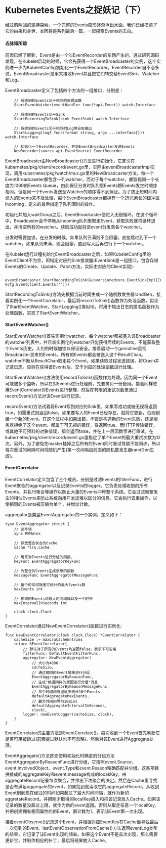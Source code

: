 Kubernetes Events之捉妖记（下）
==================

经过前两回的坚持探索，一个完整的Events原形逐渐浮出水面。我们已经摸清了它的由来和身世，本回将是系列最后一篇，一起探索Events的去向。

#### 去脉知所踪

前面已经了解到，Event是由一个叫EventRecorder的东西产生的。通过研究源码发现，在Kubelet启动的时候，它会先获得一个EventBroadcaster的实例，这个实例进一步为KubeletConfig初始化一个EventRecorder。EventRecorder自不必多说，EventBroadcaster是用来接收Event并且把它们转交给EventSink、Watcher和Log。

EventBroadcaster定义了包括四个方法的一组接口，分别是：

```golang
    // 将收到的Events交于相应的处理函数
    StartEventWatcher(eventHandler func(*api.Event)) watch.Interface

    // 将收到的Events交于Sink
    StartRecordingToSink(sink EventSink) watch.Interface

    // 将收到的Events交于相应的Log供日志输出
    StartLogging(logf func(format string, args ...interface{})) watch.Interface

    // 初始化一个EventRecorder，并向EventBroadcaster发送Events
    NewRecorder(source api.EventSource) EventRecorder
```

EventBroadcaster由NewBroadcaster()方法进行初始化，它定义在kubernetes/pkg/client/record/event.go里，实际由eventBroadcasterImpl实现，调用kubernetes/pkg/watch/mux.go里的NewBroadcaster方法。每一个EventBroadcaseter都包含一列watcher，而对于每个watcher，都监视同一个长度为1000的Events Queue，由此保证分发时队列里Events跟Events发生时顺序相同。但是同一个Events发送至Watcher的顺序得不到保证。为了防止短时间内涌入的Events来不及处理，每个EventBroadcaster都拥有一个25元素长的缓冲区Incoming，定义的最后指定了队列满时的操作。

初始化并加入waitGroup之后，EventBroadcaster便进入无限循环。在这个循环中，Broadcaster会不停地从incoming队列里取走Event，获取失败就将循环退出，并清空所有的watcher。获取成功就将该event分发至各个watcher。

分发时需要加锁。在分发的时候，如果队列已满则不会阻塞，直接跳过到下一个watcher。如果队列未满，则会阻塞，直到写入后再进行下一个watcher。

在Kubelet运行过程初始化EventBroadcaster之后，如果KubeletConfig里的EventClient不为空，即指定对应的Sink接收器(EventSink是一组接口，包含存储Events的Create、Update、Patch方法，实际由对应的Client实现):

```golang
    eventBroadcaster.StartRecordingToSink(&unversionedcore.EventSinkImpl{Interface: kcfg.EventClient.Events("")})
```

StartRecordingToSink()方法先根据当前时间生成一个随机数发生器randGen，接着实例化一个EventCorrelator，最后将recordToSink()函数作为处理函数，实现了StartEventWatcher。StartLogging()类似地，将用于输出日志的匿名函数作为处理函数，实现了StartEventWatcher。


#### StartEventWatcher()

StartEventWatcher()首先实例化watcher，每个watcher都被塞入该Broadcaster的watcher列表中，并且新实例化的watcher只能获得后续的Events，不能获取整个Events历史。入列的时候加锁以保证安全。接着启动一个goroutine监视Broadcaster发来的Events。所有的Events都会被送入这个ResultChan。watcher不断从ResultChan取走每个Event，如果获取过程发送错误，将Crash并记录日志。否则在获得该Events后，交于对应的处理函数进行处理。

StartEventWatcher()方法使用recordToSink()函数作为处理。因为同一个Event可能被多个监听，所以在对Events进行处理前，先要拷贝一份备用。接着同样使用EventCorrelator对Events进行整理，然后在有限的重试次数里通过recordEvent()方法对该Event进行记录。

recordEvent()方法试着将Event写到对应的Sink里，如果写成功或被无视将返回true，如需重试则返回false。如果要写入的Event已经存在，就将它更新，否则创建一个新的Event。在这个过程中如果出错，不管是构造新的Event失败，还是服务器拒绝了这个event，都属于可无视的错误，将返回true。而HTTP传输错误，或其他不可预料的对象错误，都会返回false，并在上一层函数里进行重试。在kubernetes/pkg/client/record/event.go里指定了单个Event的最大重试次数为12次。另外，为了避免在master挂掉之后所有的Event同时重试导致不能同步，所以每次重试的间隔时间将随机产生(第一次间隔由前面的随机数发生器randGen生成)。

#### EventCorrelator

EventCorrelator定义包含了三个成员，分别是过滤Events的filterFunc，进行Event聚合的aggregator以及记录Events的logger。它负责处理收到的所有Events，并执行聚合等操作以防止大量的Events冲垮整个系统。它会过滤频繁发生的相似Events来防止系统向用户发送难以区分的信息。它会执行去重操作，以使相同的Events被压缩为单个，并增加计数。

aggregator是类型EventAggregator的一个实例，定义如下：

```golang
type EventAggregator struct {
    // 读写锁
    sync.RWMutex

    // 存放整合状态的Cache
    cache *lru.Cache

    // 用来对Events进行分组的函数、
    keyFunc EventAggregatorKeyFunc

    // 为整合的Events生成消息的函数
    messageFunc EventAggregatorMessageFunc

    // 每个时间间隔里可统计的最大Events数
    maxEvents int

    // 相同的Events间最大时间间隔以及一个时钟
    maxIntervalInSeconds int

    clock clock.Clock
}

```

EventCorrelator通过NewEventCorrelator()函数进行实例化:

```golang
func NewEventCorrelator(clock clock.Clock) *EventCorrelator {
    cacheSize := maxLruCacheEntries
    return &EventCorrelator{
        // 默认对于所有的Events均返回false，表示不可忽略
        filterFunc: DefaultEventFilterFunc,
        aggregator: NewEventAggregator(
            // 大小为4096
            cacheSize,
            // 通过相同的Event域来进行分组
            EventAggregatorByReasonFunc,
            // 生成"根据同样的原因进行分组"消息
            EventAggregatorByReasonMessageFunc,
            // 每个时间间隔里最多统计10个Events
            defaultAggregateMaxEvents,
            // 最大时间间隔为10mins
            defaultAggregateIntervalInSeconds,
            clock),
        logger: newEventLogger(cacheSize, clock),
    }
}
```

EventCorrelator的主要方法是EventCorrelate()，每次收到一个Event首先判断它是否可用被跳过(前面提过默认均不可忽略)。然后对该Event进行Aggregate处理。

EventAggregate()方法首先使用初始化时确定的分组方法EventAggregatorByReasonFunc进行分组，它按照event.Source、event.InvolvedObject、event.Type和event.Reason精确匹配并分组。这些项目拼接成的aggregateKey和event.message构成的locakKey。由aggregateRecord记录每次聚合，并作出下次聚合的决定。然后在Cache里寻找是否有满足aggregate的event，如果找到就读取它的aggregateRecord。从收到Event到到现在经过的时间如果超过了最大时间间隔，就作为新的aggretateRecord。并把刚才取得的localKey插入和把该记录放入Cache。如果该记录的数量没超过上限，就作为新的event返回。否则从取走任意一个localKey，并把创建拥有相同属性的新Event，置计数为1，表示该Event第一次出现。

接着eventObserve()记录这个Event，并根据对应EventKey在Cache里寻找最后一次见到的Event。lastEventObservationFromCache()方法返回eventLog类型的结果，它记录了该Event出现的频率。如果这个Event不是首次出现，那么需要更新它，并制作相应的补丁，最后将结果放入Cache。








